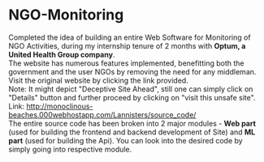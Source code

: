# NGO-Monitoring
Completed the idea of building an entire Web Software for Monitoring of NGO Activities, during my internship tenure of 2 months with **Optum, a United Health Group company**.<br>
The website has numerous features implemented, benefitting both the government and the user NGOs by removing the need for any middleman.<br>
Visit the original website by clicking the link provided.<br>
Note: It might depict "Deceptive Site Ahead", still one can simply click on "Details" button and further proceed by clicking on "visit this unsafe site".<br> 
Link: http://monoclinous-beaches.000webhostapp.com/Lannisters/source_code/<br>
The entire source code has been broken into 2 major modules - **Web part** (used for building the frontend and backend development of Site) and **ML part** (used for building the Api). You can look into the desired code by simply going into respective module. 
